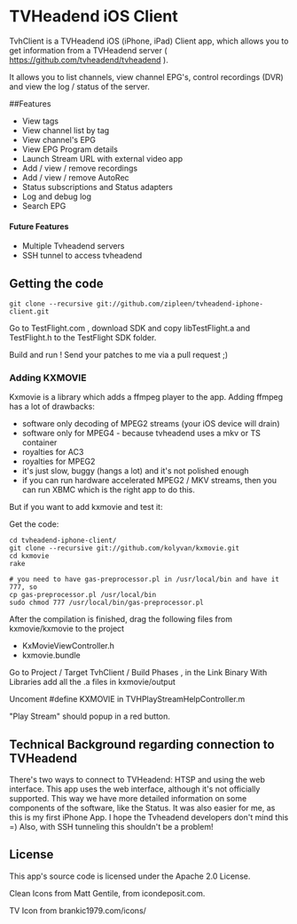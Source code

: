 TVHeadend iOS Client
=======================

TvhClient is a TVHeadend iOS (iPhone, iPad) Client app, which allows you to get information from a TVHeadend server ( https://github.com/tvheadend/tvheadend ).

It allows you to list channels, view channel EPG's, control recordings (DVR) and view the log / status of the server.

##Features
- View tags
- View channel list by tag
- View channel's EPG
- View EPG Program details
- Launch Stream URL with external video app
- Add / view / remove recordings
- Add / view / remove AutoRec
- Status subscriptions and Status adapters
- Log and debug log
- Search EPG

#### Future Features
- Multiple Tvheadend servers
- SSH tunnel to access tvheadend




## Getting the code

    git clone --recursive git://github.com/zipleen/tvheadend-iphone-client.git

Go to TestFlight.com , download SDK and copy libTestFlight.a and TestFlight.h to the TestFlight SDK folder.

Build and run ! Send your patches to me via a pull request ;)

### Adding KXMOVIE

Kxmovie is a library which adds a ffmpeg player to the app. Adding ffmpeg has a lot of drawbacks:
- software only decoding of MPEG2 streams (your iOS device will drain)
- software only for MPEG4 - because tvheadend uses a mkv or TS container
- royalties for AC3
- royalties for MPEG2
- it's just slow, buggy (hangs a lot) and it's not polished enough
- if you can run hardware accelerated MPEG2 / MKV streams, then you can run XBMC which is the right app to do this.

But if you want to add kxmovie and test it:

Get the code:
    
    cd tvheadend-iphone-client/
    git clone --recursive git://github.com/kolyvan/kxmovie.git
    cd kxmovie
    rake

    # you need to have gas-preprocessor.pl in /usr/local/bin and have it 777, so 
    cp gas-preprocessor.pl /usr/local/bin
    sudo chmod 777 /usr/local/bin/gas-preprocessor.pl 

After the compilation is finished, drag the following files from kxmovie/kxmovie to the project
- KxMovieViewController.h
- kxmovie.bundle 

Go to Project / Target TvhClient / Build Phases , in the Link Binary With Libraries add all the .a files in kxmovie/output

Uncoment #define KXMOVIE in TVHPlayStreamHelpController.m

"Play Stream" should popup in a red button.

## Technical Background regarding connection to TVHeadend

There's two ways to connect to TVHeadend: HTSP and using the web interface. This app uses the web interface, although it's not officially supported. This way we have more detailed information on some components of the software, like the Status. It was also easier for me, as this is my first iPhone App. I hope the Tvheadend developers don't mind this =) Also, with SSH tunneling this shouldn't be a problem! 

## License

This app's source code is licensed under the Apache 2.0 License. 

Clean Icons from Matt Gentile, from icondeposit.com.

TV Icon from brankic1979.com/icons/

